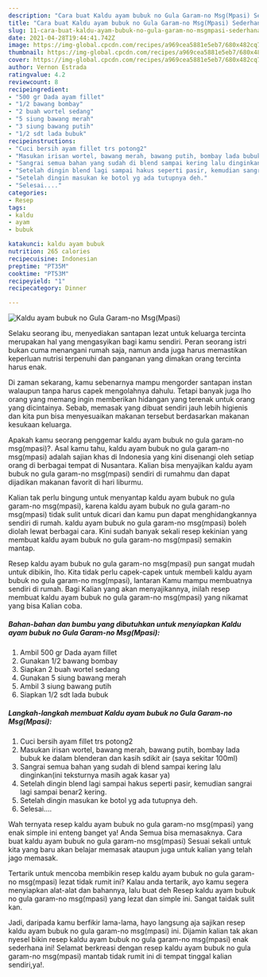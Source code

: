 ```yaml
---
description: "Cara buat Kaldu ayam bubuk no Gula Garam-no Msg(Mpasi) Sederhana Untuk Jualan"
title: "Cara buat Kaldu ayam bubuk no Gula Garam-no Msg(Mpasi) Sederhana Untuk Jualan"
slug: 11-cara-buat-kaldu-ayam-bubuk-no-gula-garam-no-msgmpasi-sederhana-untuk-jualan
date: 2021-04-28T19:44:41.742Z
image: https://img-global.cpcdn.com/recipes/a969cea5881e5eb7/680x482cq70/kaldu-ayam-bubuk-no-gula-garam-no-msgmpasi-foto-resep-utama.jpg
thumbnail: https://img-global.cpcdn.com/recipes/a969cea5881e5eb7/680x482cq70/kaldu-ayam-bubuk-no-gula-garam-no-msgmpasi-foto-resep-utama.jpg
cover: https://img-global.cpcdn.com/recipes/a969cea5881e5eb7/680x482cq70/kaldu-ayam-bubuk-no-gula-garam-no-msgmpasi-foto-resep-utama.jpg
author: Vernon Estrada
ratingvalue: 4.2
reviewcount: 8
recipeingredient:
- "500 gr Dada ayam fillet"
- "1/2 bawang bombay"
- "2 buah wortel sedang"
- "5 siung bawang merah"
- "3 siung bawang putih"
- "1/2 sdt lada bubuk"
recipeinstructions:
- "Cuci bersih ayam fillet trs potong2"
- "Masukan irisan wortel, bawang merah, bawang putih, bombay lada bubuk ke dalam blenderan dan kasih sdikit air (saya sekitar 100ml)"
- "Sangrai semua bahan yang sudah di blend sampai kering lalu dinginkan(ini teksturnya masih agak kasar ya)"
- "Setelah dingin blend lagi sampai hakus seperti pasir, kemudian sangrai lagi sampai benar2 kering."
- "Setelah dingin masukan ke botol yg ada tutupnya deh."
- "Selesai...."
categories:
- Resep
tags:
- kaldu
- ayam
- bubuk

katakunci: kaldu ayam bubuk 
nutrition: 265 calories
recipecuisine: Indonesian
preptime: "PT35M"
cooktime: "PT53M"
recipeyield: "1"
recipecategory: Dinner

---
```



![Kaldu ayam bubuk no Gula Garam-no Msg(Mpasi)](https://img-global.cpcdn.com/recipes/a969cea5881e5eb7/680x482cq70/kaldu-ayam-bubuk-no-gula-garam-no-msgmpasi-foto-resep-utama.jpg)

Selaku seorang ibu, menyediakan santapan lezat untuk keluarga tercinta merupakan hal yang mengasyikan bagi kamu sendiri. Peran seorang istri bukan cuma menangani rumah saja, namun anda juga harus memastikan keperluan nutrisi terpenuhi dan panganan yang dimakan orang tercinta harus enak.

Di zaman  sekarang, kamu sebenarnya mampu mengorder santapan instan walaupun tanpa harus capek mengolahnya dahulu. Tetapi banyak juga lho orang yang memang ingin memberikan hidangan yang terenak untuk orang yang dicintainya. Sebab, memasak yang dibuat sendiri jauh lebih higienis dan kita pun bisa menyesuaikan makanan tersebut berdasarkan makanan kesukaan keluarga. 



Apakah kamu seorang penggemar kaldu ayam bubuk no gula garam-no msg(mpasi)?. Asal kamu tahu, kaldu ayam bubuk no gula garam-no msg(mpasi) adalah sajian khas di Indonesia yang kini disenangi oleh setiap orang di berbagai tempat di Nusantara. Kalian bisa menyajikan kaldu ayam bubuk no gula garam-no msg(mpasi) sendiri di rumahmu dan dapat dijadikan makanan favorit di hari liburmu.

Kalian tak perlu bingung untuk menyantap kaldu ayam bubuk no gula garam-no msg(mpasi), karena kaldu ayam bubuk no gula garam-no msg(mpasi) tidak sulit untuk dicari dan kamu pun dapat menghidangkannya sendiri di rumah. kaldu ayam bubuk no gula garam-no msg(mpasi) boleh diolah lewat berbagai cara. Kini sudah banyak sekali resep kekinian yang membuat kaldu ayam bubuk no gula garam-no msg(mpasi) semakin mantap.

Resep kaldu ayam bubuk no gula garam-no msg(mpasi) pun sangat mudah untuk dibikin, lho. Kita tidak perlu capek-capek untuk membeli kaldu ayam bubuk no gula garam-no msg(mpasi), lantaran Kamu mampu membuatnya sendiri di rumah. Bagi Kalian yang akan menyajikannya, inilah resep membuat kaldu ayam bubuk no gula garam-no msg(mpasi) yang nikamat yang bisa Kalian coba.

<!--inarticleads1-->

##### Bahan-bahan dan bumbu yang dibutuhkan untuk menyiapkan Kaldu ayam bubuk no Gula Garam-no Msg(Mpasi):

1. Ambil 500 gr Dada ayam fillet
1. Gunakan 1/2 bawang bombay
1. Siapkan 2 buah wortel sedang
1. Gunakan 5 siung bawang merah
1. Ambil 3 siung bawang putih
1. Siapkan 1/2 sdt lada bubuk




<!--inarticleads2-->

##### Langkah-langkah membuat Kaldu ayam bubuk no Gula Garam-no Msg(Mpasi):

1. Cuci bersih ayam fillet trs potong2
1. Masukan irisan wortel, bawang merah, bawang putih, bombay lada bubuk ke dalam blenderan dan kasih sdikit air (saya sekitar 100ml)
1. Sangrai semua bahan yang sudah di blend sampai kering lalu dinginkan(ini teksturnya masih agak kasar ya)
1. Setelah dingin blend lagi sampai hakus seperti pasir, kemudian sangrai lagi sampai benar2 kering.
1. Setelah dingin masukan ke botol yg ada tutupnya deh.
1. Selesai....




Wah ternyata resep kaldu ayam bubuk no gula garam-no msg(mpasi) yang enak simple ini enteng banget ya! Anda Semua bisa memasaknya. Cara buat kaldu ayam bubuk no gula garam-no msg(mpasi) Sesuai sekali untuk kita yang baru akan belajar memasak ataupun juga untuk kalian yang telah jago memasak.

Tertarik untuk mencoba membikin resep kaldu ayam bubuk no gula garam-no msg(mpasi) lezat tidak rumit ini? Kalau anda tertarik, ayo kamu segera menyiapkan alat-alat dan bahannya, lalu buat deh Resep kaldu ayam bubuk no gula garam-no msg(mpasi) yang lezat dan simple ini. Sangat taidak sulit kan. 

Jadi, daripada kamu berfikir lama-lama, hayo langsung aja sajikan resep kaldu ayam bubuk no gula garam-no msg(mpasi) ini. Dijamin kalian tak akan nyesel bikin resep kaldu ayam bubuk no gula garam-no msg(mpasi) enak sederhana ini! Selamat berkreasi dengan resep kaldu ayam bubuk no gula garam-no msg(mpasi) mantab tidak rumit ini di tempat tinggal kalian sendiri,ya!.

